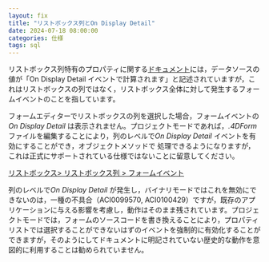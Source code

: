 ```yaml
---
layout: fix
title: "リストボックス列とOn Display Detail"
date: 2024-07-18 08:00:00
categories: 仕様
tags: sql
---
```


リストボックス列特有のプロパティに関する[ドキュメント](https://doc.4d.com/4Dv20/4D/20.2/List-box-column-specific-properties.300-6750221.ja.html#:~:text=On%20Display%20Detail)には，データソースの値が「On Display Detail イベントで計算されます」と記述されていますが，これはリストボックスの列ではなく，リストボックス全体に対して発生するフォームイベントのことを指しています。

フォームエディターでリストボックスの列を選択した場合，フォームイベントの*On Display Detail* は表示されません。プロジェクトモードであれば，*.4DForm* ファイルを編集することにより，列のレベルで*On Display Detail* イベントを有効にすることができ，オブジェクトメソッドで 処理できるようになりますが，これは正式にサポートされている仕様ではないことに留意してください。

<i class="fa fa-external-link" aria-hidden="true"></i> [リストボックス> リストボックス列 > フォームイベント](https://developer.4d.com/docs/ja/FormObjects/listboxOverview/#フォームイベント-1)

列のレベルで*On Display Detail* が発生し，バイナリモードではこれを無効にできないのは，一種の不具合（ACI0099570, ACI0100429）ですが，既存のアプリケーションに与える影響を考慮し，動作はそのまま残されています。プロジェクトモードでは，フォームのソースコードを書き換えることにより，プロパティリストでは選択することができないはずのイベントを強制的に有効化することができますが，そのようにしてドキュメントに明記されていない歴史的な動作を意図的に利用することは勧められていません。
